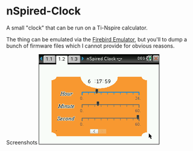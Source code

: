 # nSpired-Clock
A small "clock" that can be run on a Ti-Nspire calculator.

The thing can be emulated via the [Firebird Emulator](https://github.com/nspire-emus/firebird), but you'll to dump a bunch of firmware files which I cannot provide for obvious reasons.

Screenshots
![Demo](./demo.gif)
